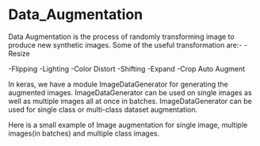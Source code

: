 # Data_Augmentation

Data Augmentation is the process of randomly transforming image to produce new synthetic images.
Some of the useful transformation are:-
-Resize

-Flipping
-Lighting
-Color Distort
-Shifting
-Expand
-Crop
Auto Augment


In keras, we have a module ImageDataGenerator for generating the augmented images. ImageDataGenerator can be used on single images as well as multiple images all at once in batches. ImageDataGenerator can be used for single class or multi-class dataset augmentation.

Here is a small example of Image augmentation for single image, multiple images(in batches) and multiple class images.
